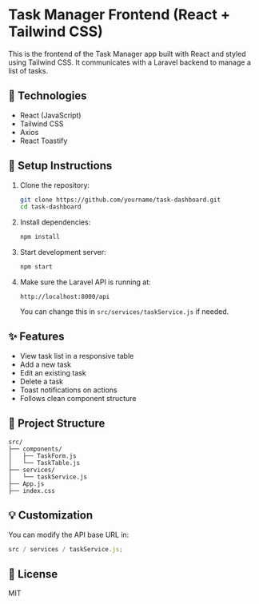 # Task Manager Frontend (React + Tailwind CSS)

This is the frontend of the Task Manager app built with React and styled using Tailwind CSS. It communicates with a Laravel backend to manage a list of tasks.

## 🧰 Technologies

- React (JavaScript)
- Tailwind CSS
- Axios
- React Toastify

## 🚀 Setup Instructions

1. Clone the repository:

   ```bash
   git clone https://github.com/yourname/task-dashboard.git
   cd task-dashboard
   ```

2. Install dependencies:

   ```bash
   npm install
   ```

3. Start development server:

   ```bash
   npm start
   ```

4. Make sure the Laravel API is running at:

   ```
   http://localhost:8000/api
   ```

   You can change this in `src/services/taskService.js` if needed.

## ✨ Features

- View task list in a responsive table
- Add a new task
- Edit an existing task
- Delete a task
- Toast notifications on actions
- Follows clean component structure

## 📁 Project Structure

```
src/
├── components/
│   ├── TaskForm.js
│   └── TaskTable.js
├── services/
│   └── taskService.js
├── App.js
├── index.css
```

## 💡 Customization

You can modify the API base URL in:

```js
src / services / taskService.js;
```

## 📄 License

MIT
